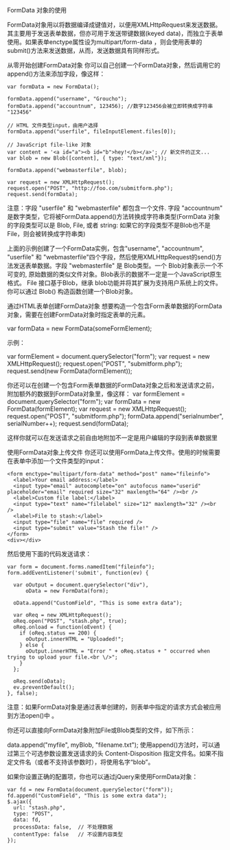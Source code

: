 
FormData 对象的使用

FormData对象用以将数据编译成键值对，以便用XMLHttpRequest来发送数据。其主要用于发送表单数据，但亦可用于发送带键数据(keyed data)，而独立于表单使用。如果表单enctype属性设为multipart/form-data ，则会使用表单的submit()方法来发送数据，从而，发送数据具有同样形式。

从零开始创建FormData对象
你可以自己创建一个FormData对象，然后调用它的append()方法来添加字段，像这样：
```
var formData = new FormData();

formData.append("username", "Groucho");
formData.append("accountnum", 123456); //数字123456会被立即转换成字符串 "123456"

// HTML 文件类型input，由用户选择
formData.append("userfile", fileInputElement.files[0]);

// JavaScript file-like 对象
var content = '<a id="a"><b id="b">hey!</b></a>'; // 新文件的正文...
var blob = new Blob([content], { type: "text/xml"});

formData.append("webmasterfile", blob);

var request = new XMLHttpRequest();
request.open("POST", "http://foo.com/submitform.php");
request.send(formData);
```
注意：字段 "userfile" 和 "webmasterfile"  都包含一个文件. 字段 "accountnum" 是数字类型，它将被FormData.append()方法转换成字符串类型(FormData 对象的字段类型可以是 Blob, File, 或者 string: 如果它的字段类型不是Blob也不是File，则会被转换成字符串类)

上面的示例创建了一个FormData实例，包含"username", "accountnum", "userfile" 和 "webmasterfile"四个字段，然后使用XMLHttpRequest的send()方法发送表单数据。字段 "webmasterfile" 是 Blob类型。一个 Blob对象表示一个不可变的, 原始数据的类似文件对象。Blob表示的数据不一定是一个JavaScript原生格式。 File 接口基于Blob，继承 blob功能并将其扩展为支持用户系统上的文件。你可以通过 Blob() 构造函数创建一个Blob对象。

通过HTML表单创建FormData对象
想要构造一个包含Form表单数据的FormData对象，需要在创建FormData对象时指定表单的元素。

var formData = new FormData(someFormElement);

示例：

var formElement = document.querySelector("form");
var request = new XMLHttpRequest();
request.open("POST", "submitform.php");
request.send(new FormData(formElement));

你还可以在创建一个包含Form表单数据的FormData对象之后和发送请求之前，附加额外的数据到FormData对象里，像这样：
var formElement = document.querySelector("form");
var formData = new FormData(formElement);
var request = new XMLHttpRequest();
request.open("POST", "submitform.php");
formData.append("serialnumber", serialNumber++);
request.send(formData);

这样你就可以在发送请求之前自由地附加不一定是用户编辑的字段到表单数据里

使用FormData对象上传文件
你还可以使用FormData上传文件。使用的时候需要在表单中添加一个文件类型的input：
```
<form enctype="multipart/form-data" method="post" name="fileinfo">
  <label>Your email address:</label>
  <input type="email" autocomplete="on" autofocus name="userid" placeholder="email" required size="32" maxlength="64" /><br />
  <label>Custom file label:</label>
  <input type="text" name="filelabel" size="12" maxlength="32" /><br />
  <label>File to stash:</label>
  <input type="file" name="file" required />
  <input type="submit" value="Stash the file!" />
</form>
<div></div>
```
然后使用下面的代码发送请求：
```
var form = document.forms.namedItem("fileinfo");
form.addEventListener('submit', function(ev) {

  var oOutput = document.querySelector("div"),
      oData = new FormData(form);

  oData.append("CustomField", "This is some extra data");

  var oReq = new XMLHttpRequest();
  oReq.open("POST", "stash.php", true);
  oReq.onload = function(oEvent) {
    if (oReq.status == 200) {
      oOutput.innerHTML = "Uploaded!";
    } else {
      oOutput.innerHTML = "Error " + oReq.status + " occurred when trying to upload your file.<br \/>";
    }
  };

  oReq.send(oData);
  ev.preventDefault();
}, false);
```

注意：如果FormData对象是通过表单创建的，则表单中指定的请求方式会被应用到方法open()中 。

你还可以直接向FormData对象附加File或Blob类型的文件，如下所示：

data.append("myfile", myBlob, "filename.txt");
使用append()方法时，可以通过第三个可选参数设置发送请求的头 Content-Disposition 指定文件名。如果不指定文件名（或者不支持该参数时），将使用名字“blob”。

如果你设置正确的配置项，你也可以通过jQuery来使用FormData对象：
```
var fd = new FormData(document.querySelector("form"));
fd.append("CustomField", "This is some extra data");
$.ajax({
  url: "stash.php",
  type: "POST",
  data: fd,
  processData: false,  // 不处理数据
  contentType: false   // 不设置内容类型
});
```